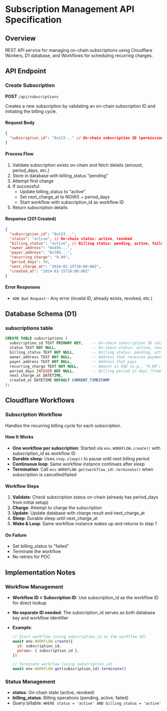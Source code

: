 # Subscription Management API Specification

## Overview

REST API service for managing on-chain subscriptions using Cloudflare Workers, D1 database, and Workflows for scheduling recurring charges.

## API Endpoint

### Create Subscription

**POST** `/api/subscriptions`

Creates a new subscription by validating an on-chain subscription ID and initiating the billing cycle.

#### Request Body

```json
{
  "subscription_id": "0x123..." // On-chain subscription ID (permission hash) - Required
}
```

#### Process Flow

1. Validate subscription exists on-chain and fetch details (amount, period_days, etc.)
2. Store in database with billing_status "pending"
3. Attempt first charge
4. If successful:
   - Update billing_status to "active"
   - Set next_charge_at to NOW() + period_days
   - Start workflow with subscription_id as workflow ID
5. Return subscription details

#### Response (201 Created)

```json
{
  "subscription_id": "0x123...",
  "status": "active", // On-chain status: active, revoked
  "billing_status": "active", // Billing status: pending, active, failed
  "owner_address": "0x456...",
  "payer_address": "0x789...",
  "recurring_charge": "9.99",
  "period_days": 30,
  "next_charge_at": "2024-02-15T10:00:00Z",
  "created_at": "2024-01-15T10:00:00Z"
}
```

#### Error Responses

- `400 Bad Request` - Any error (invalid ID, already exists, revoked, etc.)

## Database Schema (D1)

### subscriptions table

```sql
CREATE TABLE subscriptions (
  subscription_id TEXT PRIMARY KEY,    -- On-chain subscription ID (also workflow ID)
  status TEXT NOT NULL,                -- On-chain status: active, revoked
  billing_status TEXT NOT NULL,        -- Billing status: pending, active, failed
  owner_address TEXT NOT NULL,         -- Address that receives payments
  payer_address TEXT NOT NULL,         -- Address that pays
  recurring_charge TEXT NOT NULL,      -- Amount in USD (e.g., "9.99")
  period_days INTEGER NOT NULL,        -- Billing period in days (from on-chain)
  next_charge_at DATETIME,
  created_at DATETIME DEFAULT CURRENT_TIMESTAMP
);
```

## Cloudflare Workflows

### Subscription Workflow

Handles the recurring billing cycle for each subscription.

#### How It Works

- **One workflow per subscription**: Started via `env.WORKFLOW.create()` with subscription_id as workflow ID
- **Durable sleep**: Uses `step.sleep()` to pause until next billing period
- **Continuous loop**: Same workflow instance continues after sleep
- **Termination**: Call `env.WORKFLOW.get(workflow_id).terminate()` when subscription is cancelled/failed

#### Workflow Steps

1. **Validate**: Check subscription status on-chain (already has period_days from initial setup)
2. **Charge**: Attempt to charge the subscription
3. **Update**: Update database with charge result and next_charge_at
4. **Sleep**: Durable sleep until next_charge_at
5. **Wake & Loop**: Same workflow instance wakes up and returns to step 1

#### On Failure

- Set billing_status to "failed"
- Terminate the workflow
- No retries for POC

## Implementation Notes

### Workflow Management

- **Workflow ID = Subscription ID**: Use subscription_id as the workflow ID for direct lookup
- **No separate ID needed**: The subscription_id serves as both database key and workflow identifier
- **Example**:

  ```javascript
  // Start workflow (using subscription_id as the workflow ID)
  await env.WORKFLOW.create({
    id: subscription_id,
    params: { subscription_id },
  })

  // Terminate workflow (using subscription_id)
  await env.WORKFLOW.get(subscription_id).terminate()
  ```

### Status Management

- **status**: On-chain state (active, revoked)
- **billing_status**: Billing operations (pending, active, failed)
- Query billable: `WHERE status = 'active' AND billing_status = 'active'`

